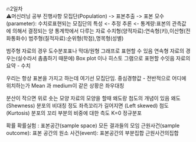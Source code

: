 🔥2일차  
⚠️머신러닝 공부 진행사항
모집단(Population) -> 표본추출 -> 표본 
모수(parameter): 수치로표현되는 모집단의 특성 <- 추정 추론 <- 통계량:표본의 관측값
에 의해서 결정되는 양
통계학에서 다루는 자료
	수치형(양적자료):연속형(키),이산형(전화통화수)
	범주형(질적자료):순위형(학점),명목형(성별)
	
	
범주형 자료의 경우 도수분포표나 막대/원형 그래프로 표현할 수 있음
연속형 자료의 경우는(실수라서 촘촘하기 때문에) Box plot 이나 히스토 그램으로 표현할 수잇음
자료의 요약 - 수치

우리는 항상 표본을 가지고 하는데 여기선 모집단임.
중심경향값 - 전반적으로 어디에 위치하는가
Mean  과 medium이 같은 상황은 좌우대칭




분산이 작으면 위로 솟는 모양
자료의 모양을 할때 왜도랑 첨도의 개념이 있음
	왜도(Shewness)
		분포의 비대칭 정도
		좌측꼬리가 길어지면 (Left skewed)
	첨도(Kurtosis)
		분포의 꼬리 부분의 비중에 대한 측도
		K=0 정규분포

		
확률
확률실험 : 
표본공간(sample space)  모든 결과들의 모임
근원사건(sample outcome): 표본 공간의 원소
사건(event): 표본공간의 부분집합 근원사건의집합 

	
